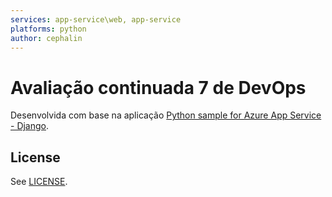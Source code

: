 ```yaml
---
services: app-service\web, app-service
platforms: python
author: cephalin
---
```


# Avaliação continuada 7 de DevOps

Desenvolvida com base na aplicação 
[Python sample for Azure App Service - Django](https://github.com/Azure-Samples/app-service-web-python-get-started). 

## License

See [LICENSE](LICENSE).
